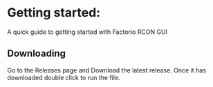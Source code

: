 # Getting started:
A quick guide to getting started with Factorio RCON GUI
## Downloading
Go to the Releases page and Download the latest release. 
Once it has downloaded double click to run the file.
